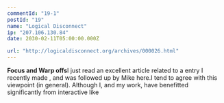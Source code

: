```yaml
---
commentId: "19-1"
postId: "19"
name: "Logical Disconnect"
ip: "207.106.130.84"
date: 2030-02-11T05:00:00.000Z

url: "http://logicaldisconnect.org/archives/000026.html"
---
```

<p><strong>Focus and Warp offs</strong>I just read an excellent article related to a entry I recently made , and was followed up by Mike here.I tend to agree with this viewpoint (in general). Although I, and my work, have benefitted significantly from interactive like</p>